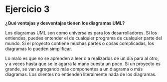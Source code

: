 # Ejercicio 3

**¿Qué ventajas y desventajas tienen los diagramas UML?**

Los diagramas UML son como universales para los desarrolladores. Si los entiendes, puedes entender el de cualquier programa de cualquier parte del mundo. Si el proyecto contiene muchas partes o cosas complicadas, los diagramas lo pueden simplificar.

Lo malo es que no se aprenden a leer o a realizarlos de un día para al otro, y a veces hasta que se le agarra la mano cuesta un poco. Si un proyecto es grande, se van agregando más componentes a un diagrama o más diagramas. Los clientes no entienden literalmente nada de los diagramas.
